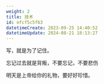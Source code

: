```yaml
---
weight: 2
title: 技术
id: efcf5c5f63
datetimeCreate: 2023-09-25 14:40:52
datetimeUpdate: 2024-08-21 18:13:27
---
```

写，就是为了记住。

忘记过去就是背叛，不要忘记，不要悲伤

明天是上帝给你的礼物，要好好珍惜。